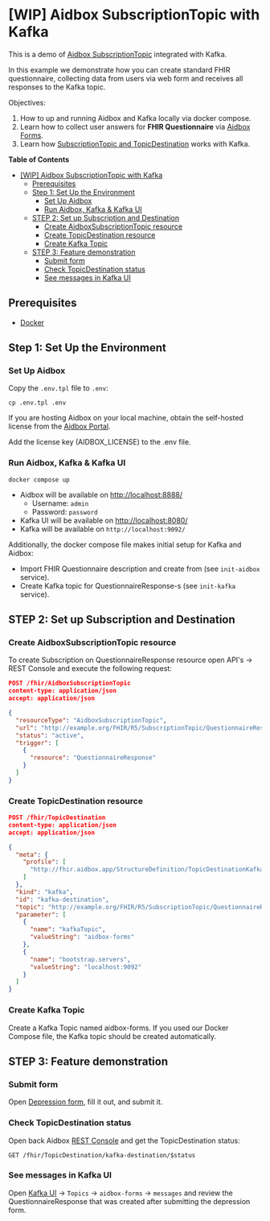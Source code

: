 # [WIP] Aidbox SubscriptionTopic with Kafka

This is a demo of [Aidbox SubscriptionTopic](https://docs.aidbox.app/modules-1/topic-based-subscriptions/wip-dynamic-subscriptiontopic-with-destinations) integrated with Kafka.

In this example we demonstrate how you can create standard FHIR questionnaire, collecting data from users via web form and receives all responses to the Kafka topic.

Objectives:

1. How to up and running Aidbox and Kafka locally via docker compose.
1. Learn how to collect user answers for **FHIR Questionnaire** via [Aidbox Forms](https://docs.aidbox.app/modules-1/aidbox-forms).
1. Learn how [SubscriptionTopic and TopicDestination](https://docs.aidbox.app/modules-1/topic-based-subscriptions/wip-dynamic-subscriptiontopic-with-destinations) works with Kafka.

<!-- markdown-toc start - Don't edit this section. Run M-x markdown-toc-refresh-toc -->
**Table of Contents**

- [[WIP] Aidbox SubscriptionTopic with Kafka](#wip-aidbox-subscriptiontopic-with-kafka)
    - [Prerequisites](#prerequisites)
    - [Step 1: Set Up the Environment](#step-1-set-up-the-environment)
        - [Set Up Aidbox](#set-up-aidbox)
        - [Run Aidbox, Kafka & Kafka UI](#run-aidbox-kafka--kafka-ui)
    - [STEP 2: Set up Subscription and Destination](#step-2-set-up-subscription-and-destination)
        - [Create AidboxSubscriptionTopic resource](#create-aidboxsubscriptiontopic-resource)
        - [Create TopicDestination resource](#create-topicdestination-resource)
        - [Create Kafka Topic](#create-kafka-topic)
    - [STEP 3: Feature demonstration](#step-3-feature-demonstration)
        - [Submit form](#submit-form)
        - [Check TopicDestination status](#check-topicdestination-status)
        - [See messages in Kafka UI](#see-messages-in-kafka-ui)

<!-- markdown-toc end -->


## Prerequisites

- [Docker](https://www.docker.com/)

## Step 1: Set Up the Environment

### Set Up Aidbox

Copy the `.env.tpl` file to `.env`:

```shell
cp .env.tpl .env
```

If you are hosting Aidbox on your local machine, obtain the self-hosted license from the [Aidbox Portal](https://aidbox.app/).

Add the license key (AIDBOX_LICENSE) to the .env file.

### Run Aidbox, Kafka & Kafka UI

```shell
docker compose up
```

- Aidbox will be available on <http://localhost:8888/>
  - Username: `admin`
  - Password: `password`
- Kafka UI will be available on <http://localhost:8080/>
- Kafka will be available on `http://localhost:9092/`

Additionally, the docker compose file makes initial setup for Kafka and Aidbox:

- Import FHIR Questionnaire description and create from (see `init-aidbox` service).
- Create Kafka topic for QuestionnaireResponse-s (see `init-kafka` service).

## STEP 2: Set up Subscription and Destination

### Create AidboxSubscriptionTopic resource

To create Subscription on QuestionnaireResponse resource open API's -> REST Console and execute the following request:

```json
POST /fhir/AidboxSubscriptionTopic
content-type: application/json
accept: application/json

{
  "resourceType": "AidboxSubscriptionTopic",
  "url": "http://example.org/FHIR/R5/SubscriptionTopic/QuestionnaireResponse-topic",
  "status": "active",
  "trigger": [
    {
      "resource": "QuestionnaireResponse"
    }
  ]
}
```

### Create TopicDestination resource

```json
POST /fhir/TopicDestination
content-type: application/json
accept: application/json

{
  "meta": {
    "profile": [
      "http://fhir.aidbox.app/StructureDefinition/TopicDestinationKafka"
    ]
  },
  "kind": "kafka",
  "id": "kafka-destination",
  "topic": "http://example.org/FHIR/R5/SubscriptionTopic/QuestionnaireResponse-topic",
  "parameter": [
    {
      "name": "kafkaTopic",
      "valueString": "aidbox-forms"
    },
    {
      "name": "bootstrap.servers",
      "valueString": "localhost:9092"
    }
  ]
}
```

### Create Kafka Topic

Create a Kafka Topic named aidbox-forms. If you used our Docker Compose file, the Kafka topic should be created automatically.

## STEP 3: Feature demonstration

### Submit form

Open [Depression form](http://localhost:8888/ui/sdc#/questionnaire-response/depression-form), fill it out, and submit it.

### Check TopicDestination status

Open back Aidbox [REST Console](http://localhost:8888/ui/console#/rest) and get the TopicDestination status:

```
GET /fhir/TopicDestination/kafka-destination/$status
```

### See messages in Kafka UI

Open [Kafka UI](http://localhost:8080/) -> `Topics` -> `aidbox-forms` -> `messages` and review the QuestionnaireResponse that was created after submitting the depression form.
